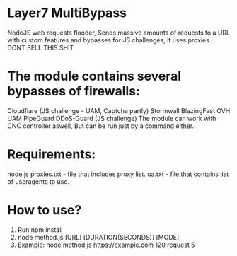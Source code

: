# Layer7 MultiBypass
NodeJS web requests flooder, Sends massive amounts of requests to a URL with custom features and bypasses for JS challenges, it uses proxies. DONT SELL THIS SHIT

# The module contains several bypasses of firewalls:
Cloudflare (JS challenge - UAM, Captcha partly)
Stormwall
BlazingFast
OVH UAM
PipeGuard
DDoS-Guard (JS challenge)
The module can work with CNC controller aswell, But can be run just by a command either.

# Requirements:
node.js proxies.txt - file that includes proxy list. ua.txt - file that contains list of useragents to use.

# How to use?

1. Run npm install
2. node method.js [URL] [DURATION(SECONDS)] [MODE]
3. Example: node method.js https://example.com 120 request 5
